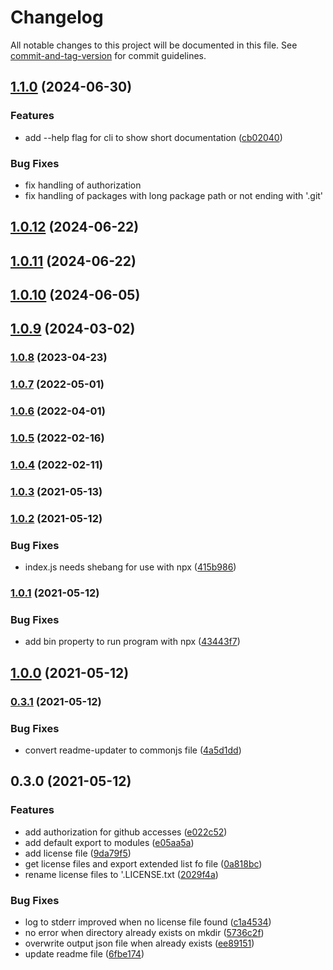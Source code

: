 # Changelog

All notable changes to this project will be documented in this file. See [commit-and-tag-version](https://github.com/absolute-version/commit-and-tag-version) for commit guidelines.

## [1.1.0](https://github.com/BePo65/license-downloader/compare/v1.0.12...v1.1.0) (2024-06-30)


### Features

* add --help flag for cli to show short documentation ([cb02040](https://github.com/BePo65/license-downloader/commit/cb020408288e857f8dab5802fbbe7d192e0e0477))

### Bug Fixes

* fix handling of authorization
* fix handling of packages with long package path or not ending with '.git'

## [1.0.12](https://github.com/BePo65/license-downloader/compare/v1.0.11...v1.0.12) (2024-06-22)

## [1.0.11](https://github.com/BePo65/license-downloader/compare/v1.0.10...v1.0.11) (2024-06-22)

## [1.0.10](https://github.com/BePo65/license-downloader/compare/v1.0.9...v1.0.10) (2024-06-05)

## [1.0.9](https://github.com/BePo65/license-downloader/compare/v1.0.8...v1.0.9) (2024-03-02)

### [1.0.8](https://github.com/BePo65/license-downloader/compare/v1.0.7...v1.0.8) (2023-04-23)

### [1.0.7](https://github.com/BePo65/license-downloader/compare/v1.0.6...v1.0.7) (2022-05-01)

### [1.0.6](https://github.com/BePo65/license-downloader/compare/v1.0.5...v1.0.6) (2022-04-01)

### [1.0.5](https://github.com/BePo65/license-downloader/compare/v1.0.4...v1.0.5) (2022-02-16)

### [1.0.4](https://github.com/BePo65/license-downloader/compare/v1.0.3...v1.0.4) (2022-02-11)

### [1.0.3](https://github.com/BePo65/license-downloader/compare/v1.0.2...v1.0.3) (2021-05-13)

### [1.0.2](https://github.com/BePo65/license-downloader/compare/v1.0.1...v1.0.2) (2021-05-12)


### Bug Fixes

* index.js needs shebang for use with npx ([415b986](https://github.com/BePo65/license-downloader/commit/415b98621c2ddb50f5d07cc3586dedf816e2c810))

### [1.0.1](https://github.com/BePo65/license-downloader/compare/v1.0.0...v1.0.1) (2021-05-12)


### Bug Fixes

* add bin property to run program with npx ([43443f7](https://github.com/BePo65/license-downloader/commit/43443f7c83e2b76d9f2f8c41c43f475ff35ddb79))

## [1.0.0](https://github.com/BePo65/license-downloader/compare/v0.3.1...v1.0.0) (2021-05-12)

### [0.3.1](https://github.com/BePo65/license-downloader/compare/v0.3.0...v0.3.1) (2021-05-12)


### Bug Fixes

* convert readme-updater to commonjs file ([4a5d1dd](https://github.com/BePo65/license-downloader/commit/4a5d1dd8abd89ea8b8d52372f529cdb60fa1ac61))

## 0.3.0 (2021-05-12)


### Features

* add authorization for github accesses ([e022c52](https://github.com/BePo65/license-downloader/commit/e022c52a9de32287cd4c974384a3d5ca141de972))
* add default export to modules ([e05aa5a](https://github.com/BePo65/license-downloader/commit/e05aa5a9eabca7ec74c75e57de2a0b08bdb8f4c4))
* add license file ([9da79f5](https://github.com/BePo65/license-downloader/commit/9da79f5c6b9b3253ca0f0b48f35a06ef64034ec8))
* get license files and export extended list fo file ([0a818bc](https://github.com/BePo65/license-downloader/commit/0a818bc2797e14219f9f1050fdec9013b2c052f1))
* rename license files to '<packageName>.LICENSE.txt ([2029f4a](https://github.com/BePo65/license-downloader/commit/2029f4a5694f39a96bd145167f6b9ed18da91590))


### Bug Fixes

* log to stderr improved when no license file found ([c1a4534](https://github.com/BePo65/license-downloader/commit/c1a45346e2aeb3fdb7812bb104d2bb83f2b19f74))
* no error when directory already exists on mkdir ([5736c2f](https://github.com/BePo65/license-downloader/commit/5736c2f302e030e43ede3c436edd2b861617d023))
* overwrite output json file when already exists ([ee89151](https://github.com/BePo65/license-downloader/commit/ee8915128cc261743e94189a81a5e439a8602e91))
* update readme file ([6fbe174](https://github.com/BePo65/license-downloader/commit/6fbe174635c8a72c14e38f8d0fd410be797ff929))
